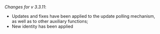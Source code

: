 _Changes for v 3.3.11_:
- Updates and fixes have been applied to the update polling mechanism, as well as to other auxiliary functions;
- New identity has been applied
